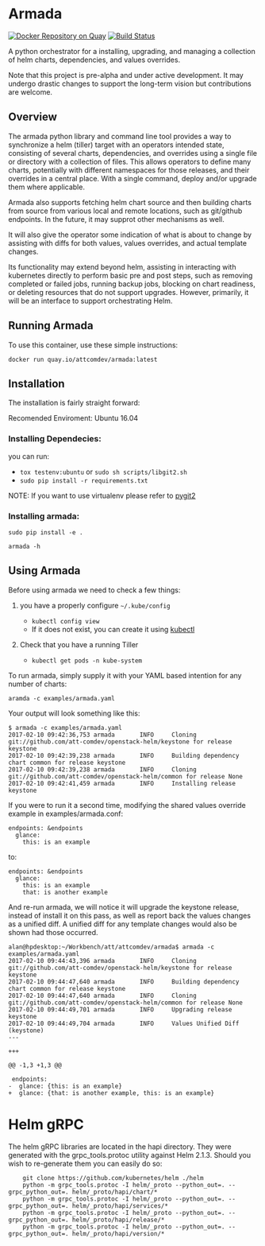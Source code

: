 # Armada

[![Docker Repository on Quay](https://quay.io/repository/attcomdev/armada/status "Docker Repository on Quay")](https://quay.io/repository/attcomdev/armada)
[![Build Status](https://travis-ci.org/att-comdev/armada.svg?branch=master)](https://travis-ci.org/att-comdev/armada)

A python orchestrator for a installing, upgrading, and managing a collection of helm charts, dependencies, and values overrides.

Note that this project is pre-alpha and under active development. It may undergo drastic changes to support the long-term vision but contributions are welcome.


## Overview

The armada python library and command line tool provides a way to synchronize a helm (tiller) target with an operators intended state, consisting of several charts, dependencies, and overrides using a single file or directory with a collection of files. This allows operators to define many charts, potentially with different namespaces for those releases, and their overrides in a central place.  With a single command, deploy and/or upgrade them where applicable.

Armada also supports fetching helm chart source and then building charts from source from various local and remote locations, such as git/github endpoints.  In the future, it may supprot other mechanisms as well.

It will also give the operator some indication of what is about to change by assisting with diffs for both values, values overrides, and actual template changes.

Its functionality may extend beyond helm, assisting in interacting with kubernetes directly to perform basic pre and post steps, such as removing completed or failed jobs, running backup jobs,  blocking on chart readiness, or deleting resources that do not support upgrades. However, primarily, it will be an interface to support orchestrating Helm.


## Running Armada

To use this container, use these simple instructions:

```
docker run quay.io/attcomdev/armada:latest
```

## Installation

The installation is fairly straight forward:

Recomended Enviroment: Ubuntu 16.04

### Installing Dependecies:

you can run:

* `tox testenv:ubuntu` or `sudo sh scripts/libgit2.sh`
* `sudo pip install -r requirements.txt`

NOTE: If you want to use virtualenv please refer to [pygit2](http://www.pygit2.org/install.html#libgit2-within-a-virtual-environment)

### Installing armada:

`sudo pip install -e .`

`armada -h`

## Using Armada

Before using armada we need to check a few things:

1. you have a properly configure `~/.kube/config`
    * `kubectl config view`
    * If it does not exist, you can create it using [kubectl](https://kubernetes.io/docs/user-guide/kubectl/kubectl_config/)

1. Check that you have a running Tiller
    * `kubectl get pods -n kube-system`

To run armada, simply supply it with your YAML based intention for any number of charts:

```
aramda -c examples/armada.yaml
```

Your output will look something like this:

```
$ armada -c examples/armada.yaml
2017-02-10 09:42:36,753 armada       INFO     Cloning git://github.com/att-comdev/openstack-helm/keystone for release keystone
2017-02-10 09:42:39,238 armada       INFO     Building dependency chart common for release keystone
2017-02-10 09:42:39,238 armada       INFO     Cloning git://github.com/att-comdev/openstack-helm/common for release None
2017-02-10 09:42:41,459 armada       INFO     Installing release keystone
```

If you were to run it a second time, modifying the shared values override example in examples/armada.conf:

```
endpoints: &endpoints
  glance:
    this: is an example
```

to:

```
endpoints: &endpoints
  glance:
    this: is an example
    that: is another example
```

And re-run armada, we will notice it will upgrade the keystone release, instead of install it on this pass, as well as report back the values changes as a unified diff.  A unified diff for any template changes would also be shown had those occurred.

```
alan@hpdesktop:~/Workbench/att/attcomdev/armada$ armada -c examples/armada.yaml
2017-02-10 09:44:43,396 armada       INFO     Cloning git://github.com/att-comdev/openstack-helm/keystone for release keystone
2017-02-10 09:44:47,640 armada       INFO     Building dependency chart common for release keystone
2017-02-10 09:44:47,640 armada       INFO     Cloning git://github.com/att-comdev/openstack-helm/common for release None
2017-02-10 09:44:49,701 armada       INFO     Upgrading release keystone
2017-02-10 09:44:49,704 armada       INFO     Values Unified Diff (keystone)
---

+++

@@ -1,3 +1,3 @@

 endpoints:
-  glance: {this: is an example}
+  glance: {that: is another example, this: is an example}

```

# Helm gRPC

The helm gRPC libraries are located in the hapi directory.  They were generated with the grpc_tools.protoc utility against Helm 2.1.3.  Should you wish to re-generate them you can easily do so:

```
    git clone https://github.com/kubernetes/helm ./helm
    python -m grpc_tools.protoc -I helm/_proto --python_out=. --grpc_python_out=. helm/_proto/hapi/chart/*
    python -m grpc_tools.protoc -I helm/_proto --python_out=. --grpc_python_out=. helm/_proto/hapi/services/*
    python -m grpc_tools.protoc -I helm/_proto --python_out=. --grpc_python_out=. helm/_proto/hapi/release/*
    python -m grpc_tools.protoc -I helm/_proto --python_out=. --grpc_python_out=. helm/_proto/hapi/version/*
```
